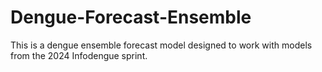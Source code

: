 # Dengue-Forecast-Ensemble
This is a dengue ensemble forecast model designed to work with models from the 2024 Infodengue sprint.
